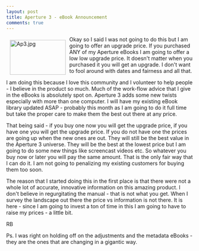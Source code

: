 ```yaml
---
layout: post
title: Aperture 3 - eBook Announcement
comments: true
---
```

<a rel="lightbox" href="/wp-content/uploads/2010/02/Ap3.jpg"><img title="Ap3.jpg" src="/wp-content/uploads/2010/02/.thumbs/.Ap3.jpg" border="0" alt="Ap3.jpg" hspace="10" vspace="10" width="150" height="94" align="left" /></a>Okay so I said I was not going to do this but I am going to offer an upgrade price. If you purchased ANY of my Aperture eBooks I am going to offer a low low upgrade price. It doesn't matter when you purchased it you will get an upgrade. I don't want to fool around with dates and fairness and all that.

I am doing this because I love this community and I volunteer to help people - I believe in the product so much. Much of the work-flow advice that I give in the eBooks is absolutely spot on. Aperture 3 adds some new twists especially with more than one computer. I will have my existing eBook library updated ASAP - probably this month as I am going to do it full time but take the proper care to make them the best out there at any price.

That being said - if you buy one now you will get the upgrade price, if you have one you will get the upgrade price. If you do not have one the prices are going up when the new ones are out. They will still be the best value in the Aperture 3 universe. They will be the best at the lowest price but I am going to do some new things like screencast videos etc. So whatever you buy now or later you will pay the same amount. That is the only fair way that I can do it. I am not going to penalizing my existing customers for buying them too soon.

The reason that I started doing this in the first place is that there were not a whole lot of accurate, innovative information on this amazing product. I don't believe in regurgitating the manual - that is not what you get. When I survey the landscape out there the price vs information is not there. It is here - since I am going to invest a ton of time in this I am going to have to raise my prices - a little bit.

RB

Ps. I was right on holding off on the adjustments and the metadata eBooks - they are the ones that are changing in a gigantic way.